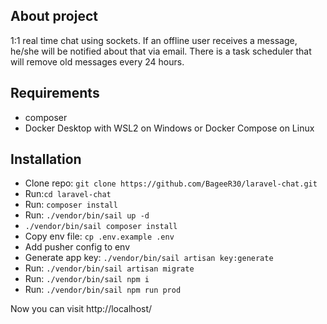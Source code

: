 ## About project
1:1 real time chat using sockets. If an offline user receives a message, he/she will be notified about that via email. There is a task scheduler that will remove old messages every 24 hours.
## Requirements
- composer 
- Docker Desktop with WSL2 on Windows or Docker Compose on Linux
## Installation
- Clone repo: `git clone https://github.com/BageeR30/laravel-chat.git`
- Run:`cd laravel-chat`
- Run: `composer install`
- Run: `./vendor/bin/sail up -d`
- `./vendor/bin/sail composer install`
- Copy env file: `cp .env.example .env`
- Add pusher config to env
- Generate app key: `./vendor/bin/sail artisan key:generate`
- Run: `./vendor/bin/sail artisan migrate`
- Run: `./vendor/bin/sail npm i`
- Run: `./vendor/bin/sail npm run prod`

Now you can visit http://localhost/